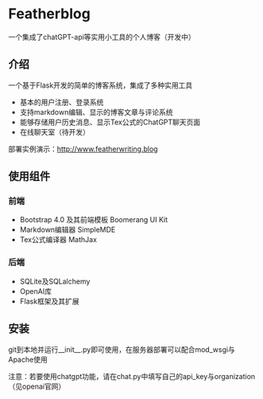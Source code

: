 # Featherblog
一个集成了chatGPT-api等实用小工具的个人博客（开发中）

## 介绍
一个基于Flask开发的简单的博客系统，集成了多种实用工具
* 基本的用户注册、登录系统
* 支持markdown编辑、显示的博客文章与评论系统
* 能够存储用户历史消息、显示Tex公式的ChatGPT聊天页面
* 在线聊天室（待开发）

部署实例演示：<http://www.featherwriting.blog>

## 使用组件
### 前端
* Bootstrap 4.0 及其前端模板 Boomerang UI Kit
* Markdown编辑器 SimpleMDE
* Tex公式编译器 MathJax
### 后端
* SQLite及SQLalchemy
* OpenAI库
* Flask框架及其扩展

## 安装
git到本地并运行__init__.py即可使用，在服务器部署可以配合mod_wsgi与Apache使用

注意：若要使用chatgpt功能，请在chat.py中填写自己的api_key与organization（见openai官网）
